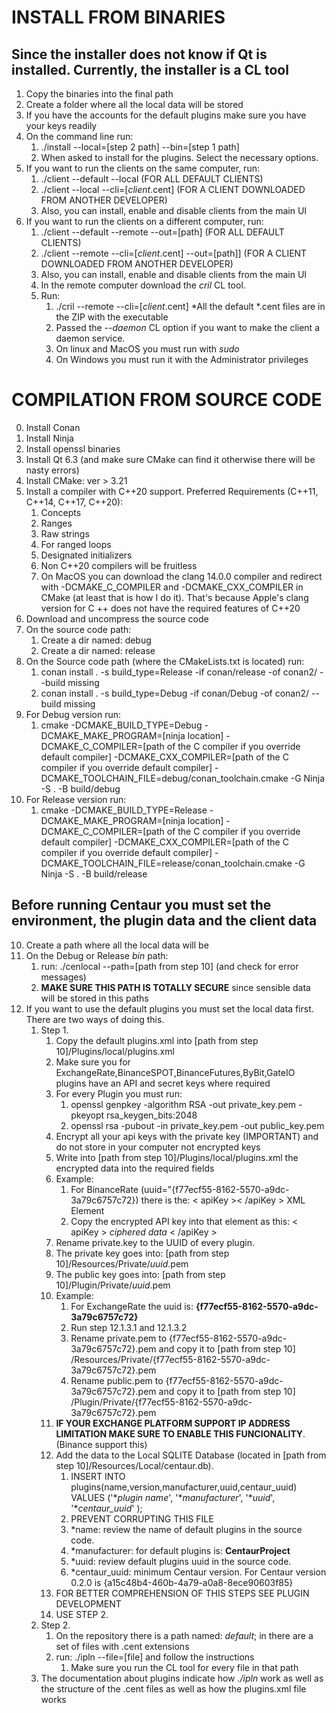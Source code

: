 # INSTALL FROM BINARIES

## Since the installer does not know if Qt is installed. Currently, the installer is a CL tool

1. Copy the binaries into the final path
2. Create a folder where all the local data will be stored
3. If you have the accounts for the default plugins make sure you have your keys readily
4. On the command line run:
    1. ./install --local=[step 2 path] --bin=[step 1 path]
    2. When asked to install for the plugins. Select the necessary options.
5. If you want to run the clients on the same computer, run:
    1. ./client --default --local (FOR ALL DEFAULT CLIENTS)
    2. ./client --local --cli=[*client*.cent] (FOR A CLIENT DOWNLOADED FROM ANOTHER DEVELOPER)
    3. Also, you can install, enable and disable clients from the main UI
6. If you want to run the clients on a different computer, run:
    1. ./client --default --remote --out=[path] (FOR ALL DEFAULT CLIENTS)
    2. ./client --remote --cli=[*client*.cent] --out=[path]] (FOR A CLIENT DOWNLOADED FROM ANOTHER DEVELOPER)
    3. Also, you can install, enable and disable clients from the main UI
    4. In the remote computer download the *cril* CL tool.
    5. Run:
        1. ./cril --remote --cli=[*client*.cent] *All the default *.cent files are in the ZIP with the executable
        2. Passed the *--daemon* CL option if you want to make the client a daemon service.
        3. On linux and MacOS you must run with *sudo*
        4. On Windows you must run it with the Administrator privileges

# COMPILATION FROM SOURCE CODE

0. Install Conan
1. Install Ninja
2. Install openssl binaries
3. Install Qt 6.3 (and make sure CMake can find it otherwise there will be nasty errors)
4. Install CMake: ver > 3.21
5. Install a compiler with C++20 support. Preferred Requirements (C++11, C++14, C++17, C++20):
    1. Concepts
    2. Ranges
    3. Raw strings
    4. For ranged loops
    5. Designated initializers
    7. Non C++20 compilers will be fruitless
    8. On MacOS you can download the clang 14.0.0 compiler and redirect with -DCMAKE_C_COMPILER and -DCMAKE_CXX_COMPILER
       in CMake (at least that is how I do it). That's because Apple's clang version for C ++ does not have the required
       features of C++20
6. Download and uncompress the source code
7. On the source code path:
    1. Create a dir named: debug
    2. Create a dir named: release
8. On the Source code path (where the CMakeLists.txt is located) run:
    1. conan install . -s build_type=Release -if conan/release -of conan2/ --build missing
    2. conan install . -s build_type=Debug -if conan/Debug -of conan2/ --build missing
9. For Debug version run:
    1. cmake -DCMAKE_BUILD_TYPE=Debug
       -DCMAKE_MAKE_PROGRAM=[ninja location]
       -DCMAKE_C_COMPILER=[path of the C compiler if you override default compiler]
       -DCMAKE_CXX_COMPILER=[path of the C compiler if you override default compiler]
       -DCMAKE_TOOLCHAIN_FILE=debug/conan_toolchain.cmake -G Ninja -S . -B build/debug
10. For Release version run:
    1. cmake -DCMAKE_BUILD_TYPE=Release
       -DCMAKE_MAKE_PROGRAM=[ninja location]
       -DCMAKE_C_COMPILER=[path of the C compiler if you override default compiler]
       -DCMAKE_CXX_COMPILER=[path of the C compiler if you override default compiler]
       -DCMAKE_TOOLCHAIN_FILE=release/conan_toolchain.cmake -G Ninja -S . -B build/release

## Before running Centaur you must set the environment, the plugin data and the client data

10. Create a path where all the local data will be
11. On the Debug or Release *bin* path:
    1. run: ./cenlocal --path=[path from step 10] (and check for error messages)
    2. **MAKE SURE THIS PATH IS TOTALLY SECURE** since sensible data will be stored in this paths
12. If you want to use the default plugins you must set the local data first. There are two ways of doing this.
    1. Step 1.
        1. Copy the default plugins.xml into [path from step 10]/Plugins/local/plugins.xml
        2. Make sure you for ExchangeRate,BinanceSPOT,BinanceFutures,ByBit,GateIO plugins have an API and secret keys
           where required
        3. For every Plugin you must run:
            1. openssl genpkey -algorithm RSA -out private_key.pem -pkeyopt rsa_keygen_bits:2048
            2. openssl rsa -pubout -in private_key.pem -out public_key.pem
        4. Encrypt all your api keys with the private key (IMPORTANT) and do not store in your computer not encrypted
           keys
        5. Write into [path from step 10]/Plugins/local/plugins.xml the encrypted data into the required fields
        6. Example:
            1. For BinanceRate (uuid="{f77ecf55-8162-5570-a9dc-3a79c6757c72}) there is the: < apiKey >< /apiKey > XML
               Element
            2. Copy the encrypted API key into that element as this:  < apiKey > *ciphered data* < /apiKey >
        7. Rename private.key to the UUID of every plugin.
        8. The private key goes into: [path from step 10]/Resources/Private/*uuid*.pem
        9. The public key goes into: [path from step 10]/Plugin/Private/*uuid*.pem
        10. Example:
            1. For ExchangeRate the uuid is: **{f77ecf55-8162-5570-a9dc-3a79c6757c72}**
            2. Run step 12.1.3.1 and 12.1.3.2
            3. Rename private.pem to {f77ecf55-8162-5570-a9dc-3a79c6757c72}.pem and copy it to [path from step 10]
               /Resources/Private/{f77ecf55-8162-5570-a9dc-3a79c6757c72}.pem
            4. Rename public.pem to {f77ecf55-8162-5570-a9dc-3a79c6757c72}.pem and copy it to [path from step 10]
               /Plugin/Private/{f77ecf55-8162-5570-a9dc-3a79c6757c72}.pem
        11. **IF YOUR EXCHANGE PLATFORM SUPPORT IP ADDRESS LIMITATION MAKE SURE TO ENABLE THIS FUNCIONALITY**. (Binance
            support this)
        12. Add the data to the Local SQLITE Database (located in [path from step 10]/Resources/Local/centaur.db).
            1. INSERT INTO plugins(name,version,manufacturer,uuid,centaur_uuid)
               VALUES ('**plugin name*', '**manufacturer*', '**uuid*', '**centaur_uuid*' );
            2. PREVENT CORRUPTING THIS FILE
            3. *name: review the name of default plugins in the source code.
            4. *manufacturer: for default plugins is: **CentaurProject**
            5. *uuid: review default plugins uuid in the source code.
            6. *centaur_uuid: minimum Centaur version. For Centaur version 0.2.0 is
               {a15c48b4-460b-4a79-a0a8-8ece90603f85}
        13. FOR BETTER COMPREHENSION OF THIS STEPS SEE PLUGIN DEVELOPMENT
        14. USE STEP 2.
    3. Step 2.
        1. On the repository there is a path named: *default*; in there are a set of files with .cent extensions
        2. run: ./ipln --file=[file] and follow the instructions
            1. Make sure you run the CL tool for every file in that path
    4. The documentation about plugins indicate how *./ipln* work as well as the structure of the .cent files as
       well as how the plugins.xml file works
    